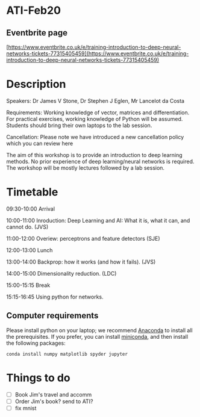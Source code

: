 # ATI-Feb20


## Eventbrite page

[https://www.eventbrite.co.uk/e/training-introduction-to-deep-neural-networks-tickets-77315405459](https://www.eventbrite.co.uk/e/training-introduction-to-deep-neural-networks-tickets-77315405459)

# Description
Speakers: Dr James V Stone, Dr Stephen J Eglen, Mr Lancelot da Costa

Requirements: Working knowledge of vector, matrices and differentiation. For practical exercises, working knowledge of Python will be assumed. Students should bring their own laptops to the lab session.

Cancellation: Please note we have introduced a new cancellation policy which you can review here

The aim of this workshop is to provide an introduction to deep
learning methods. No prior experience of deep learning/neural networks
is required. The workshop will be mostly lectures followed by a lab
session.

# Timetable


09:30-10:00 Arrival

10:00-11:00 Inroduction: Deep Learning and AI: What it is, what it
can, and cannot do. (JVS)

11:00-12:00 Overiew: perceptrons and feature detectors (SJE)

12:00-13:00 Lunch

13:00-14:00 Backprop: how it works (and how it fails). (JVS)

14:00-15:00 Dimensionality reduction. (LDC)

15:00-15:15 Break

15:15-16:45 Using python for networks.


## Computer requirements

Please install python on your laptop; we recommend
[Anaconda](https://docs.anaconda.com/anaconda/install/) to install all
the prerequisites.  If you prefer, you can install
[miniconda](https://docs.conda.io/en/latest/miniconda.html), and then
install the following packages:

```
conda install numpy matplotlib spyder jupyter
```

# Things to do 

- [ ] Book Jim's travel and accomm
- [ ] Order Jim's book? send to ATI?  
- [ ] fix mnist
